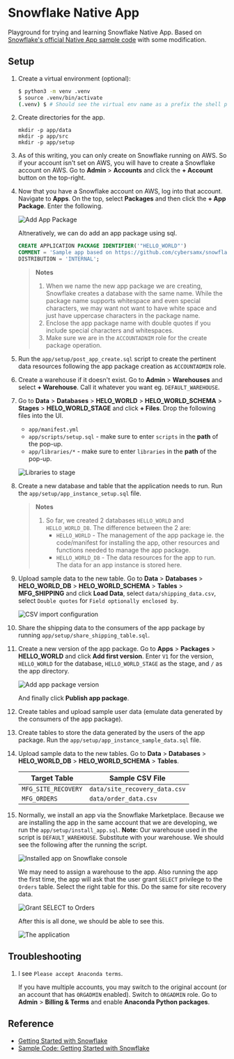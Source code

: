 # Snowflake Native App

Playground for trying and learning Snowflake Native App. Based on [Snowflake's official Native App sample code](https://quickstarts.snowflake.com/guide/getting_started_with_native_apps) 
with some modification.

## Setup

1. Create a virtual environment (optional):

   ```bash
   $ python3 -m venv .venv
   $ source .venv/bin/activate
   (.venv) $ # Should see the virtual env name as a prefix the shell prompt
   ```

1. Create directories for the app.

   ```shell
   mkdir -p app/data
   mkdir -p app/src
   mkdir -p app/setup
   ```

1. As of this writing, you can only create on Snowflake running on AWS. So if your account isn't set on AWS, you 
   will have to create a Snowflake account on AWS. Go to **Admin** > **Accounts** and click the **+ Account** button 
   on the top-right.

1. Now that you have a Snowflake account on AWS, log into that account. Navigate to **Apps**. On the top, select 
   **Packages** and then click the **+ App Package**. Enter the following.

   ![Add App Package](images/screenshot_snowflake_create_app_package.png)

   Altneratively, we can do add an app package using sql.

   ```sql
   CREATE APPLICATION PACKAGE IDENTIFIER('"HELLO_WORLD"') 
   COMMENT = 'Sample app based on https://github.com/cybersamx/snowflake-native-app.' 
   DISTRIBUTION = 'INTERNAL';
   ```
   
   > **Notes**
   > 1. When we name the new app package we are creating, Snowflake creates a database with the same name. While the 
   >    package name supports whitespace and even special characters, we may want not want to have white space and 
   >    just have uppercase characters in the package name.
   > 1. Enclose the app package name with double quotes  if you include special characters and whitespaces.
   > 1. Make sure we are in the `ACCOUNTADNIM` role for the create package operation. 

1. Run the `app/setup/post_app_create.sql` script to create the pertinent data resources following the app package 
   creation as `ACCOUNTADMIN` role.

1. Create a warehouse if it doesn't exist. Go to **Admin** > **Warehouses** and select **+ Warehouse**. Call it 
   whatever you want eg. `DEFAULT_WAREHOUSE`.

1. Go to **Data** > **Databases** > **HELO_WORLD** > **HELO_WORLD_SCHEMA** > **Stages** > **HELO_WORLD_STAGE** and 
   click **+ Files**. Drop the following files into the UI.

   * `app/manifest.yml`
   * `app/scripts/setup.sql` - make sure to enter `scripts` in the **path** of the pop-up.
   * `app/libraries/*` - make sure to enter `libraries` in the **path** of the pop-up.

   ![Libraries to stage](images/screenshot_snowflake_stage_libraries.png)

1. Create a new database and table that the application needs to run. Run the `app/setup/app_instance_setup.sql` file.

   > **Notes**
   > 1. So far, we created 2 databases `HELLO_WORLD` and `HELLO_WORLD_DB`. The difference between the 2 are:
   >    * `HELLO_WORLD` - The management of the app package ie. the code/manifest for installing the app, other 
   >      resources and functions needed to manage the app package.
   >    * `HELLO_WORLD_DB` - The data resources for the app to run. The data for an app instance is stored here.

1. Upload sample data to the new table. Go to **Data** > **Databases** > **HELO_WORLD_DB** > **HELO_WORLD_SCHEMA** > 
   **Tables** > **MFG_SHIPPING** and click **Load Data**, select `data/shipping_data.csv`, select `Double quotes` 
   for `Field optionally enclosed by`.

   ![CSV import configuration](images/screenshot_csv_config.png)

1. Share the shipping data to the consumers of the app package by running `app/setup/share_shipping_table.sql`.

1. Create a new version of the app package. Go to **Apps** > **Packages** > **HELLO_WORLD** and click **Add first 
   version**. Enter `V1` for the version, `HELLO_WORLD` for the database, `HELLO_WORLD_STAGE` as the stage, and `/` 
   as the app directory.

   ![Add app package version](images/screenshot_add_version.png)

   And finally click **Publish app package**.

1. Create tables and upload sample user data (emulate data generated by the consumers of the app package).

1. Create tables to store the data generated by the users of the app package. Run the `app/setup/app_instance_sample_data.sql` 
   file.

1. Upload sample data to the new tables. Go to **Data** > **Databases** > **HELO_WORLD_DB** > **HELO_WORLD_SCHEMA** >
   **Tables**.

   | Target Table        | Sample CSV File               |
   |---------------------|-------------------------------|
   | `MFG_SITE_RECOVERY` | `data/site_recovery_data.csv` |
   | `MFG_ORDERS`        | `data/order_data.csv`         | 

1. Normally, we install an app via the Snowflake Marketplace. Because we are installing the app in the same account 
   that we are developing, we run the `app/setup/install_app.sql`. **Note:** Our warehouse used in the script is 
   `DEFAULT_WAREHOUSE`. Substitute with your warehouse. We should see the following after the running the script.

   ![Installed app on Snowflake console](images/screenshot_installed_app.png)

   We may need to assign a warehouse to the app. Also running the app the first time, the app will ask that the user 
   grant `SELECT` privilege to the `Orders` table. Select the right table for this. Do the same for site recovery data.

   ![Grant SELECT to Orders](images/screenshot_grant_orders.png)

   After this is all done, we should be able to see this.

   ![The application](images/screenshot_app.png)

## Troubleshooting

1. I see `Please accept Anaconda terms`.

   If you have multiple accounts, you may switch to the original account (or an account that has `ORGADMIN` enabled). 
   Switch to `ORGADMIN` role. Go to **Admin** > **Billing & Terms** and enable **Anaconda Python packages**.

## Reference

* [Getting Started with Snowflake](https://quickstarts.snowflake.com/guide/getting_started_with_native_apps)
* [Sample Code: Getting Started with Snowflake](https://github.com/Snowflake-Labs/sfguide-getting-started-with-native-apps)
